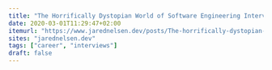 ```yaml
---
title: "The Horrifically Dystopian World of Software Engineering Interviews"
date: 2020-03-01T11:29:47+02:00
itemurl: "https://www.jarednelsen.dev/posts/The-horrifically-dystopian-world-of-software-engineering-interviews"
sites: "jarednelsen.dev"
tags: ["career", "interviews"]
draft: false
---
```

